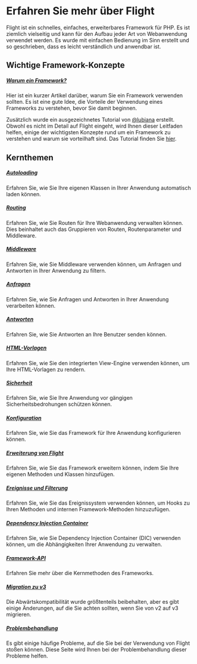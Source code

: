 # Erfahren Sie mehr über Flight

Flight ist ein schnelles, einfaches, erweiterbares Framework für PHP. Es ist ziemlich vielseitig und kann für den Aufbau jeder Art von Webanwendung verwendet werden. Es wurde mit einfachen Bedienung im Sinn erstellt und so geschrieben, dass es leicht verständlich und anwendbar ist.

## Wichtige Framework-Konzepte

##### [Warum ein Framework?](/learn/why-frameworks)

Hier ist ein kurzer Artikel darüber, warum Sie ein Framework verwenden sollten. Es ist eine gute Idee, die Vorteile der Verwendung eines Frameworks zu verstehen, bevor Sie damit beginnen.

Zusätzlich wurde ein ausgezeichnetes Tutorial von [@lubiana](https://git.php.fail/lubiana) erstellt. Obwohl es nicht im Detail auf Flight eingeht, wird Ihnen dieser Leitfaden helfen, einige der wichtigsten Konzepte rund um ein Framework zu verstehen und warum sie vorteilhaft sind. Das Tutorial finden Sie [hier](https://git.php.fail/lubiana/no-framework-tutorial/src/branch/master/README.md).

## Kernthemen

##### [Autoloading](/learn/autoloading)

Erfahren Sie, wie Sie Ihre eigenen Klassen in Ihrer Anwendung automatisch laden können.

##### [Routing](/learn/routing)

Erfahren Sie, wie Sie Routen für Ihre Webanwendung verwalten können. Dies beinhaltet auch das Gruppieren von Routen, Routenparameter und Middleware.

##### [Middleware](/learn/middleware)

Erfahren Sie, wie Sie Middleware verwenden können, um Anfragen und Antworten in Ihrer Anwendung zu filtern.

##### [Anfragen](/learn/requests)

Erfahren Sie, wie Sie Anfragen und Antworten in Ihrer Anwendung verarbeiten können.

##### [Antworten](/learn/responses)

Erfahren Sie, wie Sie Antworten an Ihre Benutzer senden können.

##### [HTML-Vorlagen](/learn/templates)

Erfahren Sie, wie Sie den integrierten View-Engine verwenden können, um Ihre HTML-Vorlagen zu rendern.

##### [Sicherheit](/learn/security)

Erfahren Sie, wie Sie Ihre Anwendung vor gängigen Sicherheitsbedrohungen schützen können.

##### [Konfiguration](/learn/configuration)

Erfahren Sie, wie Sie das Framework für Ihre Anwendung konfigurieren können.

##### [Erweiterung von Flight](/learn/extending)

Erfahren Sie, wie Sie das Framework erweitern können, indem Sie Ihre eigenen Methoden und Klassen hinzufügen.

##### [Ereignisse und Filterung](/learn/filtering)

Erfahren Sie, wie Sie das Ereignissystem verwenden können, um Hooks zu Ihren Methoden und internen Framework-Methoden hinzuzufügen.

##### [Dependency Injection Container](/learn/dependency-injection-container)

Erfahren Sie, wie Sie Dependency Injection Container (DIC) verwenden können, um die Abhängigkeiten Ihrer Anwendung zu verwalten.

##### [Framework-API](/learn/api)

Erfahren Sie mehr über die Kernmethoden des Frameworks.

##### [Migration zu v3](/learn/migrating-to-v3)

Die Abwärtskompatibilität wurde größtenteils beibehalten, aber es gibt einige Änderungen, auf die Sie achten sollten, wenn Sie von v2 auf v3 migrieren.

##### [Problembehandlung](/learn/troubleshooting)

Es gibt einige häufige Probleme, auf die Sie bei der Verwendung von Flight stoßen können. Diese Seite wird Ihnen bei der Problembehandlung dieser Probleme helfen.